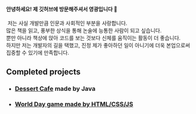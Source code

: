 #### 안녕하세요! 제 깃허브에 방문해주셔서 영광입니다 👋
&nbsp;저는 사실 개발만큼 인문과 사회적인 부분을 사랑합니다.<br>
많은 책을 읽고, 풍부한 상식을 통해 논술에 능통한 사람이 되고 싶습니다.<br>
뿐만 아니라 책상에 앉아 코드를 보는 것보다 신체를 움직이는 활동이 더 좋습니다.<br>
하지만 저는 개발자의 길을 택했고, 진정 제가 좋아하던 일이 아니기에 더욱 본업으로써 집중할 수 있기에 만족합니다.<br>

## Completed projects
* ### <a href=https://github.com/mjkim0206/DesserCafe-management-program>Dessert Cafe</a> made by Java
* ### <a href=https://github.com/mjkim0206/WebGame-WorldDayGame2019>World Day game made by HTML/CSS/JS

<!--
**mjkim0206/mjkim0206** is a ✨ _special_ ✨ repository because its `README.md` (this file) appears on your GitHub profile.

Here are some ideas to get you started:

- 🔭 I’m currently working on ...
- 🌱 I’m currently learning ...
- 👯 I’m looking to collaborate on ...
- 🤔 I’m looking for help with ...
- 💬 Ask me about ...
- 📫 How to reach me: ...
- 😄 Pronouns: ...
- ⚡ Fun fact: ...
-->
